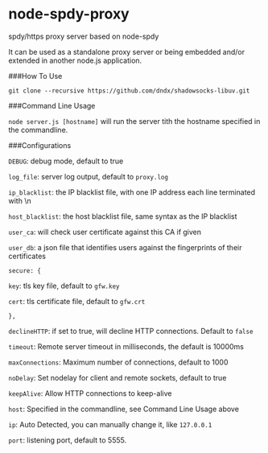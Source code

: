 node-spdy-proxy
===============

spdy/https proxy server based on node-spdy

It can be used as a standalone proxy server
or being embedded and/or extended in another
node.js application.

###How To Use

`git clone --recursive https://github.com/dndx/shadowsocks-libuv.git`

###Command Line Usage

`node server.js [hostname]` will run the
server tith the hostname specified in the commandline.

###Configurations

`DEBUG`: debug mode, default to true

`log_file`: server log output, default to `proxy.log`

`ip_blacklist`: the IP blacklist file, with one IP address
each line terminated with \n

`host_blacklist`: the host blacklist file, same syntax as the IP blacklist

`user_ca`: will check user certificate against this CA if given

`user_db`: a json file that identifies users against the fingerprints of their certificates

`secure: {`

`key`: tls key file, default to `gfw.key`

`cert`: tls certificate file, default to `gfw.crt`

`},`

`declineHTTP`: if set to true, will decline HTTP connections. Default to `false`

`timeout`: Remote server timeout in milliseconds, the default is 10000ms

`maxConnections`: Maximum number of connections, default to 1000

`noDelay`: Set nodelay for client and remote sockets, default to true

`keepAlive`: Allow HTTP connections to keep-alive

`host`: Specified in the commandline, see Command Line Usage above

`ip`: Auto Detected, you can manually change it, like `127.0.0.1`

`port`: listening port, default to 5555.
